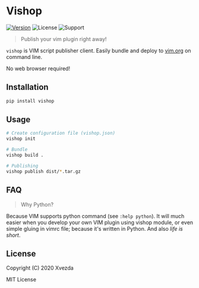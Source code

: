 # Vishop

[![Version](https://img.shields.io/pypi/v/vishop)](https://pypi.org/project/vishop)
![License](https://img.shields.io/pypi/l/vishop)
![Support](https://img.shields.io/pypi/pyversions/vishop)

> Publish your vim plugin right away!

`vishop` is VIM script publisher client.
Easily bundle and deploy to [vim.org](https://www.vim.org/scripts/index.php)
on command line.

No web browser required!


## Installation

```sh
pip install vishop
```

## Usage

```sh
# Create configuration file (vishop.json)
vishop init

# Bundle
vishop build .

# Publishing
vishop publish dist/*.tar.gz
```

## FAQ

> Why Python?

Because VIM supports python command (see `:help python`).
It will much easier when you develop your own VIM plugin using vishop module,
or even simple gluing in vimrc file; because it's written in Python. And also _life is short_.


## License

Copyright (C) 2020 Xvezda

MIT License
